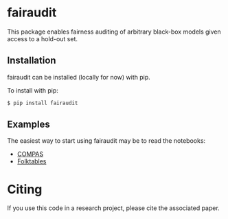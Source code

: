# fairaudit

This package enables fairness auditing of arbitrary black-box models
given access to a hold-out set.

## Installation

fairaudit can be installed (locally for now) with pip.

To install with pip:

```bash
$ pip install fairaudit
```

## Examples

The easiest way to start using fairaudit may be to read the notebooks:

 * [COMPAS](https://github.com/jjcherian/fairaudit/blob/main/notebooks/compas.ipynb)
 * [Folktables](https://github.com/jjcherian/fairaudit/blob/main/notebooks/folktables.ipynb)


<!-- ## Usage

There are three key things in this package:

 * The `SURE` class
 * The `Solver` class and its subclasses `CVXPYSolver`, `FISTASolver`, and `ADMMSolver`
 * The `prox_lib` helper library

### The `SURE` Class

The `SURE` class has the following API:
```python
class SURE:
    def __init__(self, variance: float, solver: Solver): ...

    def compute(self, y: torch.Tensor, divergence_parameters={}) -> float:
        """
        Computes and returns SURE for the estimator computed by the solver
        at the point y.

        Currently, divergence_parameters can contain the key "m" to indicate
        how many samples to use during the divergence estimation (which
        dominates the runtime at high dimensions). The default is for m to be
        102.

        In the future we may switch to A-Hutch++ and may change what options
        the divergence_parameters specifies.
        """

    @property
    def solution(self) -> torch.Tensor:
        """
        Returns solver.solve(y) from the last compute call.
        """

    def runtimes(self) -> TypedDict('Runtimes', solver=float, divergence=float):
        """
        Returns how long it took for the solver to run and how long it took
        the divergence estimator to run during the last compute call.
        """
```


### The `Solver` class

Most uses of the library should use one of the existing `Solver` subclasses.
They have the following APIs:

The three notable `Solver` instances provided by this library have the following
constructors:
```python
class FISTASolver(Solver):
    def __init__(self, A: linops.LinearOperator,
                       prox_R: Callable[[torch.Tensor, float | torch.Tensor], torch.Tensor],
                       x0: torch.Tensor,
                       device=None,
                       lipschitz_iterations=20,
                       lipschitz_vec=None,
                       *, max_iters=5000, eps=1e-3):
        """
        This solver solves problems of the form with a variant on FISTA:
              min. 1/2 ||A b - y||_2^2 + r(b)
        and estimates the mean of y with A b^* where b^* is the optimal b.

        A is a linear operator defined using <https://github.com/cvxgrp/torch_linops>

        prox_R is a differentiable-with-respect-to-its-first-argument function to
            find the optimal point b for a (v, t) pair of
              min. t r(b) + 1/2 ||b - v||_2^2

        x0 is the point where we begin iterations, it must be chosen
            indepentently of y.

        lipschitz_iterations is how many iterations of the power method to use
        to approximate the largest eigenvalue of A^T A

        lipschitz_vec is the vector to start the power method. By default, a
        vector of all 1s is used. If this vector is orthogonal to the largest
        eigenvector of A^T A, this argument is mandatory.

        max_iters, eps control when iterations stop.

        """

class ADMMSolver(Solver):
    def __init__(self, A: linops.LinearOperator,
                       prox_R: Callable[[torch.Tensor, float | torch.Tensor], torch.Tensor],
                       x0: torch.Tensor,
                       device=None,
                       *, max_iters=1000, eps_rel=1e-3, eps_abs=1e-6):
        """
        This solver solves problems of the form with a variant on ADMM:
              min. 1/2 ||A b - y||_2^2 + r(b)
        and estimates the mean of y with A b^* where b^* is the optimal b.

        A is a linear operator defined using <https://github.com/cvxgrp/torch_linops>

        prox_R is a differentiable-with-respect-to-its-first-argument function to
            find the optimal point b for a (v, t) pair of
              min. t r(b) + 1/2 ||b - v||_2^2

        x0 is the point where we begin iterations, it must be chosen
            indepentently of y.

        max_iters, eps_rel, eps_abs control when iterations stop.
        """

class CVXPYSolver(Solver):
    def __init__(self, problem: cp.Problem,
                       y_parameter: cp.Parameter, 
                       variables: list[cp.Variable], 
                       estimate: Callable[[list[torch.Tensor]], torch.Tensor]):
        """
        problem must be a CVXPY problem with a single paremeter, y_parameter,
            and variables y_variable.

        estimate must be function which takes tensors with values for each variable
            and returns the estimate.

        WARNING: This solver has poor performance on large problems, and can
        have undetected poor accuracy on some moderately-sized problems.
        """
```

If you wish to implement, `Solver`, it has has the following API, where `T` is
any type of the implementation's choice:
```python
class Solver:

    def solve(self, y: torch.Tensor) -> T:
        """
        Returns intermediate value used to estimate the mean of the distribution
        y is sampled from.
        """

    def estimate(self, beta: T) -> torch.Tensor: ...
        """
        Given the output of a solve call, returns the estimate of the mean of the
        distribution y was sampled from.
        """
```

Note that for a given instance `s` of a solver class, `s.estimate(s.solve(y))` must
be differentiable via torch's backpropagation.


### The `prox_lib` library
Since `FISTASolver` and `ADMMSolver` both require a proximal operator for the
regularizer we provide some methods here to help construct proximal operators:

There are also many helper methods in `surecr.prox_lib`.

 * `prox_l1_norm(v, t)`: the $\ell_1$ norm's proximal operator.
 * `prox_l2_norm(v, t)`: the $\ell_2$ norm's proximal operator.
 * `make_scaled_prox_nuc_norm(shape: tuple[int, int], t_scale: float)`: generates the proximal operator
    $\text{prox}_{r}: \mathbb R^{\mathtt{shape}} \to \mathbb R^{\mathtt{shape}}$
    of 
    $b \mapsto \mathtt{t_scale} \sum_i \sigma_i(b)$
 * `combine_proxs(shape: list[int], proxs: list)`: if there are two regularizers
    $r_1$, $r_2$ such that the regularizer for the problem is given by
    $r(b, b') = r_1(b) + r_2(b')$, then this function should be called with
    `([dim(b), dim(b')], [prox_r_1, prox_r_2])`.
 * `scale_prox(prox, t_scale)`: takes a proximal operator of $r$, and returns the
    proximal operator of $\mathtt{t_scale} r$. -->


# Citing
If you use this code in a research project, please cite the associated paper. 
<!-- ```
@article{nobel2022tractable,
    title={Tractable evalutaion of {S}tein's {U}nbiased {R}isk {E}stimate with convex regularizers},
    author={Parth Nobel \and Emmanuel Cand\`es \and Stephen Boyd},
    publisher = {arXiv},
    year = {2022},
    note = {arXiv:2211.05947 [math.ST]},
    url = {https://arxiv.org/abs/2211.05947},
}
``` -->
